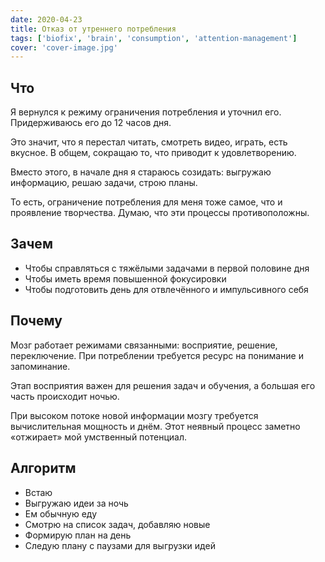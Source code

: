 ```yaml
---
date: 2020-04-23
title: Отказ от утреннего потребления
tags: ['biofix', 'brain', 'consumption', 'attention-management']
cover: 'cover-image.jpg'
---
```


## Что

Я вернулся к режиму ограничения потребления и уточнил его. Придерживаюсь его до 12 часов дня.

Это значит, что я перестал читать, смотреть видео, играть, есть вкусное. В общем, сокращаю то, что приводит к удовлетворению.

Вместо этого, в начале дня я стараюсь созидать: выгружаю информацию, решаю задачи, строю планы.

То есть, ограничение потребления для меня тоже самое, что и проявление творчества. Думаю, что эти процессы противоположны.

## Зачем

- Чтобы справляться с тяжёлыми задачами в первой половине дня
- Чтобы иметь время повышенной фокусировки
- Чтобы подготовить день для отвлечённого и импульсивного себя

## Почему

Мозг работает режимами связанными: восприятие, решение, переключение. При потреблении требуется ресурс на понимание и запоминание.

Этап восприятия важен для решения задач и обучения, а большая его часть происходит ночью.

При высоком потоке новой информации мозгу требуется вычислительная мощность и днём. Этот неявный процесс заметно «отжирает» мой умственный потенциал.

## Алгоритм

- Встаю
- Выгружаю идеи за ночь
- Ем обычную еду
- Смотрю на список задач, добавляю новые
- Формирую план на день
- Следую плану с паузами для выгрузки идей
